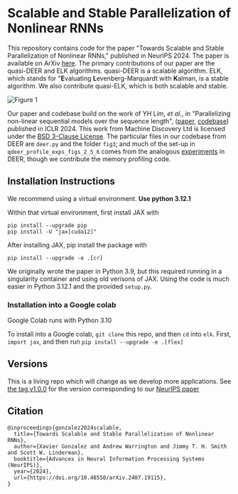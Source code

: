 # Scalable and Stable Parallelization of Nonlinear RNNs

This repository contains code for the paper "Towards Scalable and Stable Parallelization of Nonlinear RNNs," published in NeurIPS 2024. The paper is available on ArXiv [here](https://arxiv.org/abs/2407.19115). The primary contributions of our paper are the quasi-DEER and ELK algorithms. quasi-DEER is a scalable algorithm. ELK, which stands for "**E**valuating **L**evenberg-Marquardt with **K**alman, is a stable algorithm. We also contribute quasi-ELK, which is both scalable and stable.

![Figure 1](./ims/banner_schematic.png)

Our paper and codebase build on the work of YH Lim, *et al.*, in "Parallelizing non-linear sequential models over the sequence length", ([paper](https://arxiv.org/abs/2309.12252), [codebase](https://github.com/machine-discovery/deer)) published in ICLR 2024. This work from Machine Discovery Ltd is licensed under the [BSD 3-Clause License](https://github.com/machine-discovery/deer/blob/main/LICENSE). The particular files in our codebase from DEER are `deer.py` and the folder `fig3`; and much of the set-up in `qdeer_profile_exps_figs_2_5_6` comes from the analogous [experiments](https://github.com/machine-discovery/deer/tree/main/experiments/01_speed_benchmark) in DEER, though we contribute the memory profiling code.

## Installation Instructions

We recommend using a virtual environment. **Use python 3.12.1**

Within that virtual environment, first install JAX with
```
pip install --upgrade pip
pip install -U "jax[cuda12]"
```

After installing JAX, pip install the package with
```
pip install --upgrade -e .[cr]
```

We originally wrote the paper in Python 3.9, but this required running in a singularity container and using old verisons of JAX. Using the code is much easier in Python 3.12.1 and the provided `setup.py`.

### Installation into a Google colab

Google Colab runs with Python 3.10

To install into a Google colab, `git clone` this repo, and then `cd` into `elk`. First, `import jax`, and then run `pip install --upgrade -e .[flex]`

## Versions

This is a living repo which will change as we develop more applications. See [the tag v1.0.0](https://github.com/lindermanlab/elk/releases/tag/v1.0.0) for the version corresponding to our [NeurIPS paper](https://arxiv.org/abs/2407.19115)

## Citation
```
@inproceedings{gonzalez2024scalable,
  title={Towards Scalable and Stable Parallelization of Nonlinear RNNs},
  author={Xavier Gonzalez and Andrew Warrington and Jimmy T. H. Smith and Scott W. Linderman},
  booktitle={Advances in Neural Information Processing Systems (NeurIPS)},
  year={2024},
  url={https://doi.org/10.48550/arXiv.2407.19115},
}
```
